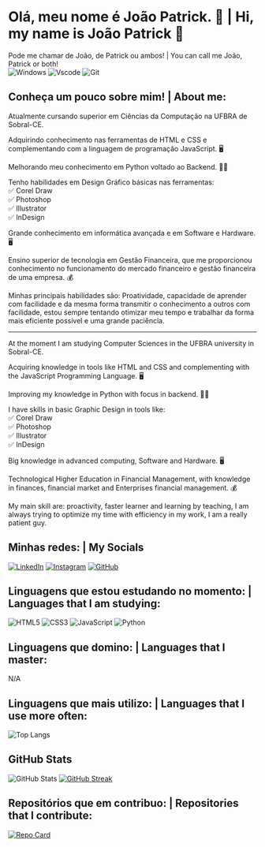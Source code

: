 # Olá, meu nome é João Patrick. 👋  | Hi, my name is João Patrick 👋
Pode me chamar de João, de Patrick ou ambos! | You can call me João, Patrick or both! <br>
![Windows](https://img.shields.io/badge/Windows-000?style=for-the-badge&logo=windows&logoColor=2CA5E0) 
![Vscode](https://img.shields.io/badge/Vscode-007ACC?style=for-the-badge&logo=visual-studio-code&logoColor=white)
![Git](https://img.shields.io/badge/GIT-E44C30?style=for-the-badge&logo=git&logoColor=white)

## Conheça um pouco sobre mim! | About me:

Atualmente cursando superior em Ciências da Computação na UFBRA de Sobral-CE.

Adquirindo conhecimento nas ferramentas de HTML e CSS e complementando com a linguagem de programação JavaScript. 🖥️

Melhorando meu conhecimento em Python voltado ao Backend. 👨‍💻

Tenho habilidades em Design Gráfico básicas nas ferramentas: <br>
✅ Corel Draw <br>
✅ Photoshop <br>
✅ Illustrator <br>
✅ InDesign <br>

Grande conhecimento em informática avançada e em Software e Hardware. 🖥️

Ensino superior de tecnologia em Gestão Financeira, que me proporcionou conhecimento no funcionamento do mercado financeiro e gestão financeira de uma empresa. 💰

Minhas principais habilidades são: Proatividade, capacidade de aprender com facilidade e da mesma forma transmitir o conhecimento a outros com facilidade, estou sempre tentando otimizar meu tempo e trabalhar da forma mais eficiente possível e uma grande paciência.
<hr>
At the moment I am studying Computer Sciences in the UFBRA university in Sobral-CE.

Acquiring knowledge in tools like HTML and CSS and complementing with the JavaScript Programming Language. 🖥️

Improving my knowledge in Python with focus in backend. 👨‍💻

I have skills in basic Graphic Design in tools like: <br>
✅ Corel Draw <br>
✅ Photoshop <br>
✅ Illustrator <br>
✅ InDesign <br>

Big knowledge in advanced computing, Software and Hardware. 🖥️

Technological Higher Education in Financial Management, with knowledge in finances, financial market and Enterprises financial management. 💰

My main skill are: proactivity, faster learner and learning by teaching, I am always trying to optimize my time with efficiency in my work, I am a really patient guy.

## Minhas redes: | My Socials

[![LinkedIn](https://img.shields.io/badge/LinkedIn-white?style=for-the-badge&logo=linkedin&logoColor=blue)](https://www.linkedin.com/in/PatrickOliveira1/)
[![Instagram](https://img.shields.io/badge/-Instagram-white?style=for-the-badge&logo=instagram&logoColor=blue)](https://www.instagram.com/joao.patrick_/)
[![GitHub](https://img.shields.io/badge/GitHub-white?style=for-the-badge&logo=github&logoColor=blue)](https://github.com/PatrickOliveira1)

## Linguagens que estou estudando no momento: | Languages that I am studying:

![HTML5](https://img.shields.io/badge/HTML5-1572B6?style=for-the-badge&logo=html5&logoColor=white)
![CSS3](https://img.shields.io/badge/CSS3-1572B6?style=for-the-badge&logo=css3&logoColor=white)
![JavaScript](https://img.shields.io/badge/JavaScript-1572B6?style=for-the-badge&logo=javascript&logoColor=white)
![Python](https://img.shields.io/badge/python-1572B6?style=for-the-badge&logo=python&logoColor=white)

## Linguagens que domino: | Languages that I master:

N/A

## Linguagens que mais utilizo: | Languages that I use more often:

![Top Langs](https://github-readme-stats-git-masterrstaa-rickstaa.vercel.app/api/top-langs/?username=PatrickOliveira1&layout=compact&bg_color=000&border_color=30A3DC&title_color=E94D5F&text_color=white)

## GitHub Stats

![GitHub Stats](https://github-readme-stats.vercel.app/api?username=PatrickOliveira1&theme=transparent&bg_color=000&border_color=30A3DC&show_icons=true&icon_color=30A3DC&title_color=E94D5F&text_color=FFF) [![GitHub Streak](https://streak-stats.demolab.com/?user=PatrickOliveira1&theme=bear&background=000&border=30A3DC&dates=FFF)](https://git.io/streak-stats)

## Repositórios que em contribuo: | Repositories that I contribute:

[![Repo Card](https://github-readme-stats.vercel.app/api/pin/?username=PatrickOliveira1&repo=RandoMovie&bg_color=000&border_color=30A3DC&show_icons=true&icon_color=30A3DC&title_color=E94D5F&text_color=FFF)](https://github.com/PatrickOliveira1/RandoMovie)
